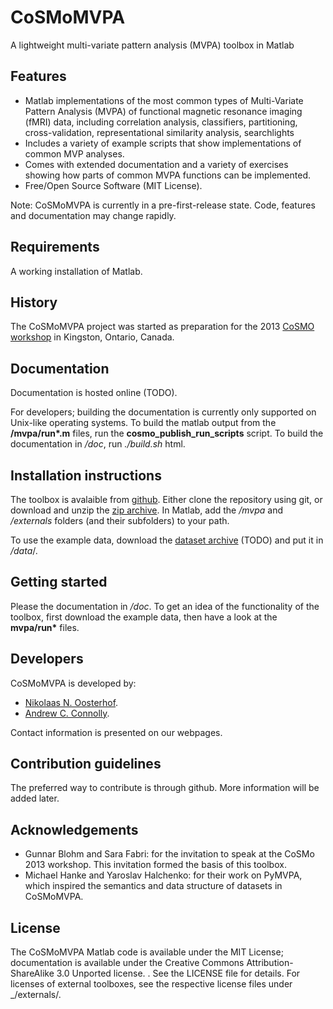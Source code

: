 CoSMoMVPA
=========
A lightweight multi-variate pattern analysis (MVPA) toolbox in Matlab

Features
--------
- Matlab implementations of the most common types of Multi-Variate Pattern Analysis (MVPA) of functional magnetic resonance imaging (fMRI) data, including correlation analysis, classifiers, partitioning, cross-validation, representational similarity analysis, searchlights 
- Includes a variety of example scripts that show implementations of common MVP analyses.
- Comes with extended documentation and a variety of exercises showing how parts of common MVPA functions can be implemented.
- Free/Open Source Software (MIT License).

Note: CoSMoMVPA is currently in a pre-first-release state. Code, features and documentation may change rapidly.

Requirements
------------
A working installation of Matlab.

History
-----------
The CoSMoMVPA project was started as preparation for the 2013 [CoSMO workshop](http://www.compneurosci.com/CoSMo2013/) in Kingston, Ontario, Canada. 

Documentation
-------------
Documentation is hosted online (TODO).

For developers; building the documentation is currently only supported on Unix-like operating systems. To build the matlab output from the __/mvpa/run*.m__ files, run the __cosmo_publish_run_scripts__ script. To build the documentation in _/doc_, run _./build.sh_ html.

Installation instructions
-------------------------
The toolbox is avalaible from [github](https://github.com/CoSMoMVPA/CoSMoMVPA). Either clone the repository using git, or download and unzip the [zip archive](https://github.com/CoSMoMVPA/CoSMoMVPA/archive/master.zip). In Matlab, add the _/mvpa_ and _/externals_ folders (and their subfolders) to your path. 

To use the example data, download the [dataset archive]() (TODO) and put it in _/data_/.

Getting started
---------------
Please the documentation in _/doc_. To get an idea of the functionality of the toolbox, first download the example data, then have a look at the __mvpa/run*__ files.

Developers
----------
CoSMoMVPA is developed by:
- [Nikolaas N. Oosterhof](http://haxbylab.dartmouth.edu/ppl/nno.html).
- [Andrew C. Connolly](http://haxbylab.dartmouth.edu/ppl/andy.html).

Contact information is presented on our webpages.

Contribution guidelines
-----------------------
The preferred way to contribute is through github. More information will be added later.

Acknowledgements
----------------
- Gunnar Blohm and Sara Fabri: for the invitation to speak at the CoSMo 2013 workshop. This invitation formed the basis of this toolbox.
- Michael Hanke and Yaroslav Halchenko: for their work on PyMVPA, which inspired the semantics and data structure of datasets in CoSMoMVPA.

License
-------
The CoSMoMVPA Matlab code is available under the MIT License; documentation is available under the Creative Commons Attribution-ShareAlike 3.0 Unported license. . See the LICENSE file for details.
For licenses of external toolboxes, see the respective license files under _/externals/.

